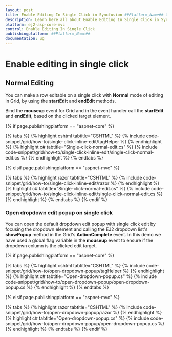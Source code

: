 ```yaml
---
layout: post
title: Enable Editing In Single Click in Syncfusion ##Platform_Name## Grid Component
description: Learn here all about Enable Editing In Single Click in Syncfusion ##Platform_Name## Grid component of Syncfusion Essential JS 2 and more.
platform: ej2-asp-core-mvc
control: Enable Editing In Single Click
publishingplatform: ##Platform_Name##
documentation: ug
---
```



# Enable editing in single click

## Normal Editing

You can make a row editable on a single click with **Normal** mode of editing in Grid, by using the **startEdit** and **endEdit** methods.

Bind the **mouseup** event for Grid and in the event handler call the **startEdit** and **endEdit**, based on the clicked target element.

{% if page.publishingplatform == "aspnet-core" %}

{% tabs %}
{% highlight cshtml tabtitle="CSHTML" %}
{% include code-snippet/grid/how-to/single-click-inline-edit/tagHelper %}
{% endhighlight %}
{% highlight c# tabtitle="Single-click-normal-edit.cs" %}
{% include code-snippet/grid/how-to/single-click-inline-edit/single-click-normal-edit.cs %}
{% endhighlight %}
{% endtabs %}

{% elsif page.publishingplatform == "aspnet-mvc" %}

{% tabs %}
{% highlight razor tabtitle="CSHTML" %}
{% include code-snippet/grid/how-to/single-click-inline-edit/razor %}
{% endhighlight %}
{% highlight c# tabtitle="Single-click-normal-edit.cs" %}
{% include code-snippet/grid/how-to/single-click-inline-edit/single-click-normal-edit.cs %}
{% endhighlight %}
{% endtabs %}
{% endif %}



### Open dropdown edit popup on single click

You can open the default dropdown edit popup with single click edit by focusing the dropdown element and calling the EJ2 dropdown list's **showPopup** method in the Grid's **ActionComplete** event. In this demo we have used a global flag variable in the **mouseup** event to ensure if the dropdown column is the clicked edit target.

{% if page.publishingplatform == "aspnet-core" %}

{% tabs %}
{% highlight cshtml tabtitle="CSHTML" %}
{% include code-snippet/grid/how-to/open-dropdown-popup/tagHelper %}
{% endhighlight %}
{% highlight c# tabtitle="Open-dropdown-popup.cs" %}
{% include code-snippet/grid/how-to/open-dropdown-popup/open-dropdown-popup.cs %}
{% endhighlight %}
{% endtabs %}

{% elsif page.publishingplatform == "aspnet-mvc" %}

{% tabs %}
{% highlight razor tabtitle="CSHTML" %}
{% include code-snippet/grid/how-to/open-dropdown-popup/razor %}
{% endhighlight %}
{% highlight c# tabtitle="Open-dropdown-popup.cs" %}
{% include code-snippet/grid/how-to/open-dropdown-popup/open-dropdown-popup.cs %}
{% endhighlight %}
{% endtabs %}
{% endif %}
